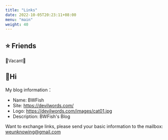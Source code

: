```yaml
---
title: "Links"
date: 2022-10-05T20:23:11+08:00
menu: "main"
weight: 40
---
```


## :star: Friends

:heartbeat:Vacant:heartbeat:

## :whale:Hi

My blog information：

* Name: BWFish
* Site: https://devilwords.com/
* Logo: https://devilwords.com/images/cat01.jpg
* Description: BWFish's Blog

Want to exchange links, please send your basic information to the mailbox: weunknowing@gmail.com
